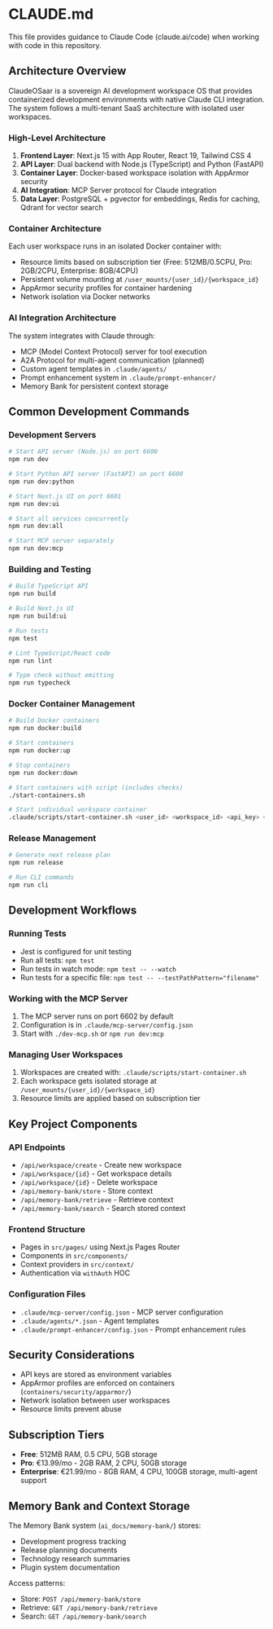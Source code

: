 # CLAUDE.md

This file provides guidance to Claude Code (claude.ai/code) when working with code in this repository.

## Architecture Overview

ClaudeOSaar is a sovereign AI development workspace OS that provides containerized development environments with native Claude CLI integration. The system follows a multi-tenant SaaS architecture with isolated user workspaces.

### High-Level Architecture

1. **Frontend Layer**: Next.js 15 with App Router, React 19, Tailwind CSS 4
2. **API Layer**: Dual backend with Node.js (TypeScript) and Python (FastAPI)  
3. **Container Layer**: Docker-based workspace isolation with AppArmor security
4. **AI Integration**: MCP Server protocol for Claude integration
5. **Data Layer**: PostgreSQL + pgvector for embeddings, Redis for caching, Qdrant for vector search

### Container Architecture

Each user workspace runs in an isolated Docker container with:
- Resource limits based on subscription tier (Free: 512MB/0.5CPU, Pro: 2GB/2CPU, Enterprise: 8GB/4CPU)
- Persistent volume mounting at `/user_mounts/{user_id}/{workspace_id}`
- AppArmor security profiles for container hardening
- Network isolation via Docker networks

### AI Integration Architecture

The system integrates with Claude through:
- MCP (Model Context Protocol) server for tool execution
- A2A Protocol for multi-agent communication (planned)
- Custom agent templates in `.claude/agents/`
- Prompt enhancement system in `.claude/prompt-enhancer/`
- Memory Bank for persistent context storage

## Common Development Commands

### Development Servers
```bash
# Start API server (Node.js) on port 6600
npm run dev

# Start Python API server (FastAPI) on port 6600
npm run dev:python

# Start Next.js UI on port 6601
npm run dev:ui

# Start all services concurrently
npm run dev:all

# Start MCP server separately
npm run dev:mcp
```

### Building and Testing
```bash
# Build TypeScript API
npm run build

# Build Next.js UI
npm run build:ui

# Run tests
npm test

# Lint TypeScript/React code
npm run lint

# Type check without emitting
npm run typecheck
```

### Docker Container Management
```bash
# Build Docker containers
npm run docker:build

# Start containers
npm run docker:up

# Stop containers
npm run docker:down

# Start containers with script (includes checks)
./start-containers.sh

# Start individual workspace container
.claude/scripts/start-container.sh <user_id> <workspace_id> <api_key> <tier>
```

### Release Management
```bash
# Generate next release plan
npm run release

# Run CLI commands
npm run cli
```

## Development Workflows

### Running Tests
- Jest is configured for unit testing
- Run all tests: `npm test`
- Run tests in watch mode: `npm test -- --watch`
- Run tests for a specific file: `npm test -- --testPathPattern="filename"`

### Working with the MCP Server
1. The MCP server runs on port 6602 by default
2. Configuration is in `.claude/mcp-server/config.json`
3. Start with `./dev-mcp.sh` or `npm run dev:mcp`

### Managing User Workspaces
1. Workspaces are created with: `.claude/scripts/start-container.sh`
2. Each workspace gets isolated storage at `/user_mounts/{user_id}/{workspace_id}`
3. Resource limits are applied based on subscription tier

## Key Project Components

### API Endpoints
- `/api/workspace/create` - Create new workspace
- `/api/workspace/{id}` - Get workspace details
- `/api/workspace/{id}` - Delete workspace
- `/api/memory-bank/store` - Store context
- `/api/memory-bank/retrieve` - Retrieve context
- `/api/memory-bank/search` - Search stored context

### Frontend Structure
- Pages in `src/pages/` using Next.js Pages Router
- Components in `src/components/`
- Context providers in `src/context/`
- Authentication via `withAuth` HOC

### Configuration Files
- `.claude/mcp-server/config.json` - MCP server configuration
- `.claude/agents/*.json` - Agent templates
- `.claude/prompt-enhancer/config.json` - Prompt enhancement rules

## Security Considerations

- API keys are stored as environment variables
- AppArmor profiles are enforced on containers (`containers/security/apparmor/`)
- Network isolation between user workspaces
- Resource limits prevent abuse

## Subscription Tiers

- **Free**: 512MB RAM, 0.5 CPU, 5GB storage
- **Pro**: €13.99/mo - 2GB RAM, 2 CPU, 50GB storage
- **Enterprise**: €21.99/mo - 8GB RAM, 4 CPU, 100GB storage, multi-agent support

## Memory Bank and Context Storage

The Memory Bank system (`ai_docs/memory-bank/`) stores:
- Development progress tracking
- Release planning documents
- Technology research summaries
- Plugin system documentation

Access patterns:
- Store: `POST /api/memory-bank/store`
- Retrieve: `GET /api/memory-bank/retrieve`
- Search: `GET /api/memory-bank/search`